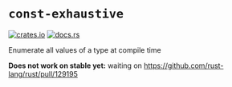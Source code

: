 # `const-exhaustive`

[![crates.io](https://img.shields.io/crates/v/const-exhaustive.svg)](https://crates.io/crates/const-exhaustive)
[![docs.rs](https://img.shields.io/docsrs/const-exhaustive)](https://docs.rs/const-exhaustive)

Enumerate all values of a type at compile time

**Does not work on stable yet:** waiting on <https://github.com/rust-lang/rust/pull/129195>
